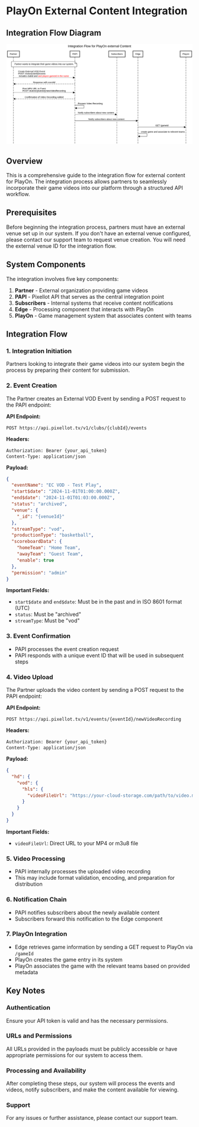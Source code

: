 # PlayOn External Content Integration

## Integration Flow Diagram

![Integration Flow for PlayOn external Content](../images/playon-external-content-flow.png)

## Overview

This is a comprehensive guide to the integration flow for external content for PlayOn. The integration process allows partners to seamlessly incorporate their game videos into our platform through a structured API workflow.

## Prerequisites

Before beginning the integration process, partners must have an external venue set up in our system. If you don't have an external venue configured, please contact our support team to request venue creation. You will need the external venue ID for the integration flow.

## System Components

The integration involves five key components:

1. **Partner** - External organization providing game videos
2. **PAPI** - Pixellot API that serves as the central integration point
3. **Subscribers** - Internal systems that receive content notifications
4. **Edge** - Processing component that interacts with PlayOn
5. **PlayOn** - Game management system that associates content with teams

## Integration Flow

### 1. Integration Initiation
Partners looking to integrate their game videos into our system begin the process by preparing their content for submission.

### 2. Event Creation
The Partner creates an External VOD Event by sending a POST request to the PAPI endpoint:

**API Endpoint:**
```
POST https://api.pixellot.tv/v1/clubs/{clubId}/events
```

**Headers:**
```
Authorization: Bearer {your_api_token}
Content-Type: application/json
```

**Payload:**
```json
{
  "eventName": "EC VOD - Test Play",
  "start$date": "2024-11-01T01:00:00.000Z",
  "end$date": "2024-11-01T01:03:00.000Z",
  "status": "archived",
  "venue": {
    "_id": "{venueId}"
  },
  "streamType": "vod",
  "productionType": "basketball",
  "scoreboardData": {
    "homeTeam": "Home Team",
    "awayTeam": "Guest Team",
    "enable": true
  },
  "permission": "admin"
}
```

**Important Fields:**
- `start$date` and `end$date`: Must be in the past and in ISO 8601 format (UTC)
- `status`: Must be "archived"
- `streamType`: Must be "vod"

### 3. Event Confirmation
- PAPI processes the event creation request
- PAPI responds with a unique event ID that will be used in subsequent steps

### 4. Video Upload
The Partner uploads the video content by sending a POST request to the PAPI endpoint:

**API Endpoint:**
```
POST https://api.pixellot.tv/v1/events/{eventId}/newVideoRecording
```

**Headers:**
```
Authorization: Bearer {your_api_token}
Content-Type: application/json
```

**Payload:**
```json
{
  "hd": {
    "vod": {
      "hls": {
        "videoFileUrl": "https://your-cloud-storage.com/path/to/video.mp4"
      }
    }
  }
}
```

**Important Fields:**
- `videoFileUrl`: Direct URL to your MP4 or m3u8 file

### 5. Video Processing
- PAPI internally processes the uploaded video recording
- This may include format validation, encoding, and preparation for distribution

### 6. Notification Chain
- PAPI notifies subscribers about the newly available content
- Subscribers forward this notification to the Edge component

### 7. PlayOn Integration
- Edge retrieves game information by sending a GET request to PlayOn via `/gameId`
- PlayOn creates the game entry in its system
- PlayOn associates the game with the relevant teams based on provided metadata

## Key Notes

### Authentication
Ensure your API token is valid and has the necessary permissions.

### URLs and Permissions
All URLs provided in the payloads must be publicly accessible or have appropriate permissions for our system to access them.

### Processing and Availability
After completing these steps, our system will process the events and videos, notify subscribers, and make the content available for viewing.

### Support
For any issues or further assistance, please contact our support team.




